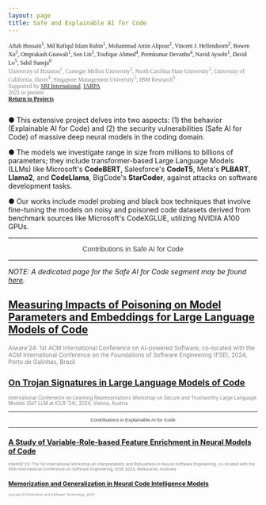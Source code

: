 ```yaml
---
layout: page
title: Safe and Explainable AI for Code 
---
```


<div style="font-family: 'Alata';">
<small>
Aftab Hussain<sup>1</sup>, Md Rafiqul Islam Rabin<sup>1</sup>, Mohammad Amin
Alipour<sup>1</sup>, Vincent J. Hellendoorn<sup>2</sup>, Bowen Xu<sup>3</sup>,
Omprakash Gnawali<sup>1</sup>, Sen Lin<sup>1</sup>, Toufique Ahmed<sup>4</sup>,
Premkumar Devanbu<sup>4</sup>, Navid Ayoobi<sup>1</sup>, David Lo<sup>5</sup>,
Sahil Suneja<sup>6</sup> 
<br> <font color="gray">
University of Houston<sup>1</sup>,
Carnegie Mellon University<sup>2</sup>, North Carolina State
University<sup>3</sup>, University of California, Davis<sup>4</sup>, Singapore
Management University<sup>5</sup>, IBM Research<sup>6</sup>
<br> Supported by <a href = "https://www.sri.com/">SRI International</a>, <a
href = "https://www.iarpa.gov/">IARPA</a>
<br> 2021 to present</font> 
<br><b><a href="../Projects/index.html#code-intel-menu">Return to Projects</a></b>
<br>
<br>
</small>
</div>


● This extensive project delves into two aspects: (1) the behavior (Explainable
AI for Code) and (2) the security vulnerabilities (Safe AI for Code) of massive
deep neural models in the coding domain. 

● The models we investigate range in size from millions to billions of
parameters; they include transformer-based Large Language Models (LLMs) like
Microsoft's **CodeBERT**, Salesforce's **CodeT5**, Meta's **PLBART**, **Llama2**,
and **CodeLlama**, BigCode's **StarCoder**, against attacks on software
development tasks.

● Our works include model probing and black box techniques that involve
fine-tuning the models on noisy and poisoned code datasets derived from
benchmark sources like Microsoft's CodeXGLUE, utilizing NVIDIA A100 GPUs. 

<hr class="special">
<div class="row">
    <center>
        <b>
            <span style="color: #404040; font-family: 'Alata', sans-serif; font-weight: 300;">Contributions in Safe AI for Code</span>
        </b>
    </center>
</div>
<hr class="special">

*NOTE: A dedicated page for the Safe AI for Code segment may be found
[here](http://babylon.cs.uh.edu/web/).*  

## [Measuring Impacts of Poisoning on Model Parameters and Embeddings for Large Language Models of Code](../project-params-embeds/index.html) 
<small><font color="gray"> 
AIware'24: 1st ACM International Conference on AI-powered Software,
co-located with the ACM International Conference on the Foundations of Software
Engineering (FSE), 2024, Porto de Galinhas, Brazil
</font> 

## [On Trojan Signatures in Large Language Models of Code](../project-trojan-sig/index.html) 
<small><font color="gray"> 
International Conference on Learning Representations Workshop on Secure and
Trustworthy Large Language Models (SeT LLM at ICLR '24), 2024, Vienna,
Austria</font> 

<hr class="special">
<div class="row">
    <center>
        <b>
            <span style="color: #404040; font-family: 'Alata', sans-serif; font-weight: 300;">Contributions in Explainable AI for Code</span>
        </b>
    </center>
</div>
<hr class="special">

## [A Study of Variable-Role-based Feature Enrichment in Neural Models of Code](../project-roles/index.html) 
<small><font color="gray"> 
InteNSE'23: The 1st International Workshop on Interpretability and
Robustness in Neural Software Engineering, co-located with the 45th
International Conference on Software Engineering, ICSE 2023, Melbourne,
Australia</font> 

## [Memorization and Generalization in Neural Code Intelligence Models](../project-mem-gen/index.html) 
<small><font color="gray"> 
Journal of Information and Software Technology, 2023
</font> 
